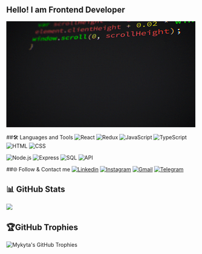 ## Hello! I am Frontend Developer

[![Header](https://github.com/NikitaListopad/NikitaListopad/blob/main/assets/coding.gif?raw=true)](https://github.com/NikitaListopad)

##🛠️ Languages and Tools
![React](https://img.shields.io/badge/React-000000??style=for-the-badge&logo=react)
![Redux](https://img.shields.io/badge/Redux-000000??style=for-the-badge&logo=Redux)
![JavaScript](https://img.shields.io/badge/JavaScript-000000??style=for-the-badge&logo=JavaScript)
![TypeScript](https://img.shields.io/badge/TypeScript-000000??style=for-the-badge&logo=TypeScript)
![HTML](https://img.shields.io/badge/HTML-000000??style=for-the-badge&logo=HTML5)
![CSS](https://img.shields.io/badge/CSS-000000??style=for-the-badge&logo=CSS3)


![Node.js](https://img.shields.io/badge/Node.js-000000??style=for-the-badge&logo=Node.js)
![Express](https://img.shields.io/badge/Express-000000??style=for-the-badge&logo=Express)
![SQL](https://img.shields.io/badge/SQL-000000??style=for-the-badge&logo=MYSQL)
![API](https://img.shields.io/badge/API-000000??style=for-the-badge&logo=appveyor)

##🌐 Follow & Contact me
[![Linkedin](https://img.shields.io/badge/Linkedin-000000??style=for-the-badge&logo=Linkedin)](https://www.linkedin.com/in/mykyta-lystopad-370a23179/)
[![Instagram](https://img.shields.io/badge/Instagram-000000??style=for-the-badge&logo=Instagram)](https://www.instagram.com/nikitalistopad/)
[![Gmail](https://img.shields.io/badge/Gmail-000000??style=for-the-badge&logo=Gmail)](mailto:listopad.nikita96@gmail.com)
[![Telegram](https://img.shields.io/badge/Telegram-000000??style=for-the-badge&logo=Telegram)]((https://t.me/Lnikita))

## 📊 GitHub Stats
![](https://github-readme-streak-stats.herokuapp.com/?user=nikitalistopad&theme=flat&hide_border=true)

## 🏆GitHub Trophies
![Mykyta's GitHub Trophies](https://github-profile-trophy.vercel.app/?username=ryo-ma&rank=S&theme=flat&no-frame=true&no-bg=true&margin-w=4)
